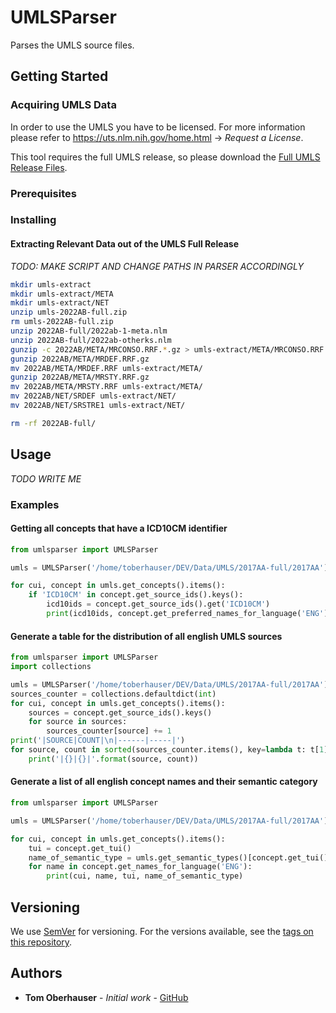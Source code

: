 # UMLSParser

Parses the UMLS source files.

## Getting Started

### Acquiring UMLS Data

In order to use the UMLS you have to be licensed.
For more information please refer to https://uts.nlm.nih.gov/home.html -> *Request a License*.

This tool requires the full UMLS release, so please download the [Full UMLS Release Files](https://www.nlm.nih.gov/research/umls/licensedcontent/umlsknowledgesources.html).

### Prerequisites

### Installing

#### Extracting Relevant Data out of the UMLS Full Release

*TODO: MAKE SCRIPT AND CHANGE PATHS IN PARSER ACCORDINGLY*

```bash
mkdir umls-extract
mkdir umls-extract/META
mkdir umls-extract/NET
unzip umls-2022AB-full.zip
rm umls-2022AB-full.zip
unzip 2022AB-full/2022ab-1-meta.nlm
unzip 2022AB-full/2022ab-otherks.nlm
gunzip -c 2022AB/META/MRCONSO.RRF.*.gz > umls-extract/META/MRCONSO.RRF
gunzip 2022AB/META/MRDEF.RRF.gz
mv 2022AB/META/MRDEF.RRF umls-extract/META/
gunzip 2022AB/META/MRSTY.RRF.gz
mv 2022AB/META/MRSTY.RRF umls-extract/META/
mv 2022AB/NET/SRDEF umls-extract/NET/
mv 2022AB/NET/SRSTRE1 umls-extract/NET/

rm -rf 2022AB-full/
```

## Usage

*TODO WRITE ME*
### Examples

#### Getting all concepts that have a ICD10CM identifier

```python
from umlsparser import UMLSParser

umls = UMLSParser('/home/toberhauser/DEV/Data/UMLS/2017AA-full/2017AA')

for cui, concept in umls.get_concepts().items():
    if 'ICD10CM' in concept.get_source_ids().keys():
        icd10ids = concept.get_source_ids().get('ICD10CM')
        print(icd10ids, concept.get_preferred_names_for_language('ENG')[0])
```

#### Generate a table for the distribution of all english UMLS sources

```python
from umlsparser import UMLSParser
import collections

umls = UMLSParser('/home/toberhauser/DEV/Data/UMLS/2017AA-full/2017AA')
sources_counter = collections.defaultdict(int)
for cui, concept in umls.get_concepts().items():
    sources = concept.get_source_ids().keys()
    for source in sources:
        sources_counter[source] += 1
print('|SOURCE|COUNT|\n|------|-----|')
for source, count in sorted(sources_counter.items(), key=lambda t: t[1], reverse=True):
    print('|{}|{}|'.format(source, count))

```

#### Generate a list of all english concept names and their semantic category

```python
from umlsparser import UMLSParser

umls = UMLSParser('/home/toberhauser/DEV/Data/UMLS/2017AA-full/2017AA')

for cui, concept in umls.get_concepts().items():
    tui = concept.get_tui()
    name_of_semantic_type = umls.get_semantic_types()[concept.get_tui()].get_name()
    for name in concept.get_names_for_language('ENG'):
        print(cui, name, tui, name_of_semantic_type)
```

## Versioning

We use [SemVer](http://semver.org/) for versioning. For the versions available, see the [tags on this repository](https://github.com/DATEXIS/UMLSParser/tags).

## Authors

-   **Tom Oberhauser** - _Initial work_ - [GitHub](https://github.com/devfoo-one/)
